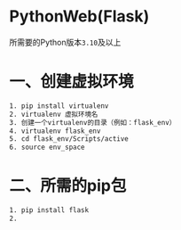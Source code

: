 # PythonWeb(Flask)
所需要的Python版本`3.10`及以上
# 一、创建虚拟环境
```bash
1. pip install virtualenv
2. virtualenv 虚拟环境名
3. 创建一个virtualenv的目录（例如：flask_env）
4. virtualenv flask_env
5. cd flask_env/Scripts/active
6. source env_space
```
# 二、所需的pip包
```bash
1. pip install flask
2. 
```